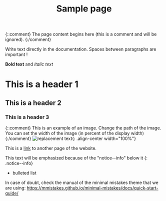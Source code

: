 ﻿---
#The page title, displayed at the top of the page and the browser
title: "Sample page"
excerpt: "How to quickly install and setup an Indigenous Language Robot."

# permalink to the page. The current setting will set the link to https://coedl.github.io/ILR/sample_page/
permalink: /sample_page/

# Set toc to "true" if you want the table of contents to be displayed at the right of the page (you can also change the icon and label of the table of content)
toc: false
toc_icon: "clipboard-list"
toc_label: "Steps"
toc_sticky: true

# Set to true to enable social made sharing buttons at the bottom of the page
share: false
---


{::comment} The page content begins here (this is a comment and will be ignored). {:/comment}

Write text directly in the documentation. Spaces between paragraphs are important !

**Bold text** and *italic text* 

# This is a header 1

## This is a header 2

### This is a header 3

{::comment} This is an example of an image. Change the path of the image. You can set the width of the image (in percent of the display width) {:/comment}
![replacement text](/ILR/assets/router/router.jpg){: .align-center width="100%"} 

This is a [link](/ILR/router_setup/) to another page of the website.

This text will be emphasized because of the "notice--info" below it
{: .notice--info}

- bulleted list

In case of doubt, check the manual of the minimal mistakes theme that we are using: https://mmistakes.github.io/minimal-mistakes/docs/quick-start-guide/